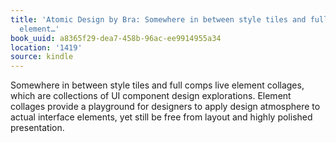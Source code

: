 ```yaml
---
title: 'Atomic Design by Bra: Somewhere in between style tiles and full comps live
  element…'
book_uuid: a8365f29-dea7-458b-96ac-ee9914955a34
location: '1419'
source: kindle
---
```


Somewhere in between style tiles and full comps live element collages, which are collections of UI component design explorations. Element collages provide a playground for designers to apply design atmosphere to actual interface elements, yet still be free from layout and highly polished presentation.